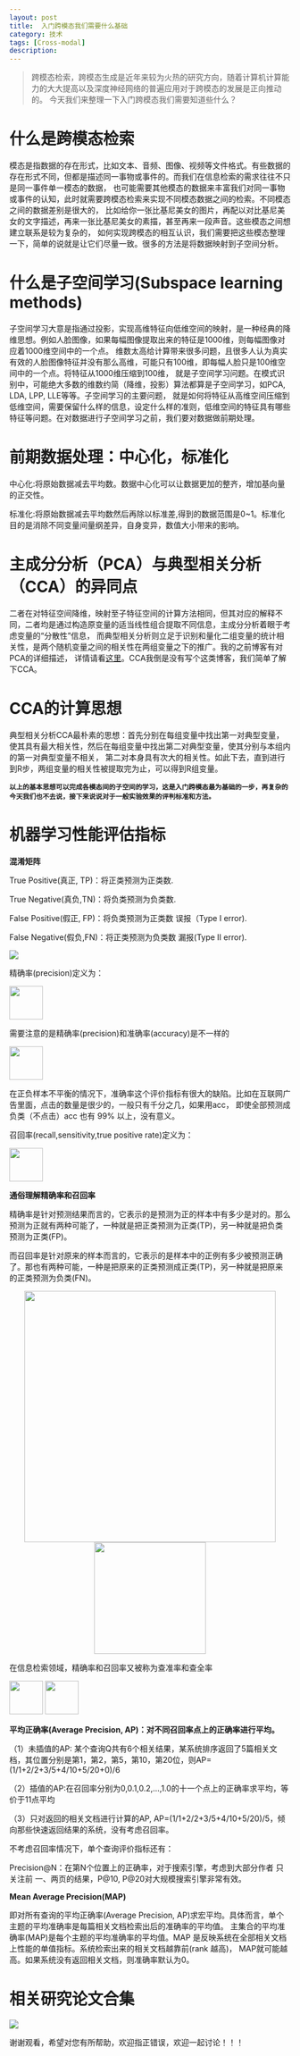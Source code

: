 ```yaml
---
layout: post
title:  入门跨模态我们需要什么基础
category: 技术
tags: [Cross-modal]
description: 
---
```


> 跨模态检索，跨模态生成是近年来较为火热的研究方向，随着计算机计算能力的大大提高以及深度神经网络的普遍应用对于跨模态的发展是正向推动的。
今天我们来整理一下入门跨模态我们需要知道些什么？

# 什么是跨模态检索 #

模态是指数据的存在形式，比如文本、音频、图像、视频等文件格式。有些数据的存在形式不同，但都是描述同一事物或事件的。而我们在信息检索的需求往往不只是同一事件单一模态的数据，
也可能需要其他模态的数据来丰富我们对同一事物或事件的认知，此时就需要跨模态检索来实现不同模态数据之间的检索。不同模态之间的数据差别是很大的，
比如给你一张比基尼美女的图片，再配以对比基尼美女的文字描述，再来一张比基尼美女的素描，甚至再来一段声音。这些模态之间想建立联系是较为复杂的，
如何实现跨模态的相互认识，我们需要把这些模态整理一下，简单的说就是让它们尽量一致。很多的方法是将数据映射到子空间分析。

# 什么是子空间学习(Subspace learning methods) #

子空间学习大意是指通过投影，实现高维特征向低维空间的映射，是一种经典的降维思想。例如人脸图像，如果每幅图像提取出来的特征是1000维，则每幅图像对应着1000维空间中的一个点。
维数太高给计算带来很多问题，且很多人认为真实有效的人脸图像特征并没有那么高维，可能只有100维，即每幅人脸只是100维空间中的一个点。将特征从1000维压缩到100维，
就是子空间学习问题。在模式识别中，可能绝大多数的维数约简（降维，投影）算法都算是子空间学习，如PCA, LDA, LPP, LLE等等。子空间学习的主要问题，
就是如何将特征从高维空间压缩到低维空间，需要保留什么样的信息，设定什么样的准则，低维空间的特征具有哪些特征等问题。在对数据进行子空间学习之前，我们要对数据做前期处理。

# 前期数据处理：中心化，标准化 #

中心化:将原始数据减去平均数。数据中心化可以让数据更加的整齐，增加基向量的正交性。

标准化:将原始数据减去平均数然后再除以标准差,得到的数据范围是0~1。标准化目的是消除不同变量间量纲差异，自身变异，数值大小带来的影响。

# 主成分分析（PCA）与典型相关分析（CCA）的异同点 #

二者在对特征空间降维，映射至子特征空间的计算方法相同，但其对应的解释不同，二者均是通过构造原变量的适当线性组合提取不同信息，主成分分析着眼于考虑变量的“分散性”信息，
而典型相关分析则立足于识别和量化二组变量的统计相关性，是两个随机变量之间的相关性在两组变量之下的推广。我的之前博客有对PCA的详细描述，
详情请看[这里](http://www.twistedwg.com/2018/02/18/PCA-introduce.html)。CCA我倒是没有写个这类博客，我们简单了解下CCA。

# CCA的计算思想 #

典型相关分析CCA最朴素的思想：首先分别在每组变量中找出第一对典型变量，使其具有最大相关性，然后在每组变量中找出第二对典型变量，使其分别与本组内的第一对典型变量不相关，
第二对本身具有次大的相关性。如此下去，直到进行到R步，两组变量的相关性被提取完为止，可以得到R组变量。

**`以上的基本思想可以完成各模态间的子空间的学习，这是入门跨模态最为基础的一步，再复杂的今天我们也不去说，接下来说说对于一般实验效果的评判标准和方法。`**

# 机器学习性能评估指标 #

**混淆矩阵**

True Positive(真正, TP)：将正类预测为正类数.

True Negative(真负,TN)：将负类预测为负类数.

False Positive(假正, FP)：将负类预测为正类数 误报（Type I error).

False Negative(假负,FN)：将正类预测为负类数 漏报(Type II error). 

![](/assets/img/CrossModal/CM1.png)

精确率(precision)定义为：

<img src="/assets/img/CrossModal/CM2.png" height="60px">

需要注意的是精确率(precision)和准确率(accuracy)是不一样的 

<img src="/assets/img/CrossModal/CM3.png" height="60px">

在正负样本不平衡的情况下，准确率这个评价指标有很大的缺陷。比如在互联网广告里面，点击的数量是很少的，一般只有千分之几，如果用acc，
即使全部预测成负类（不点击）acc 也有 99% 以上，没有意义。

召回率(recall,sensitivity,true positive rate)定义为：

<img src="/assets/img/CrossModal/CM4.png" height="60px">

**通俗理解精确率和召回率**

精确率是针对预测结果而言的，它表示的是预测为正的样本中有多少是对的。那么预测为正就有两种可能了，一种就是把正类预测为正类(TP)，另一种就是把负类预测为正类(FP)。

而召回率是针对原来的样本而言的，它表示的是样本中的正例有多少被预测正确了。那也有两种可能，一种是把原来的正类预测成正类(TP)，另一种就是把原来的正类预测为负类(FN)。

<p align="center">
    <img src="/assets/img/CrossModal/CM5.png" height="450px">
    <img src="/assets/img/CrossModal/CM6.png" height="200px">
</p>

在信息检索领域，精确率和召回率又被称为查准率和查全率

<img src="/assets/img/CrossModal/CM7.png" height="60px">

<img src="/assets/img/CrossModal/CM8.png" height="60px">

**平均正确率(Average Precision, AP)：对不同召回率点上的正确率进行平均。**

（1）未插值的AP: 某个查询Q共有6个相关结果，某系统排序返回了5篇相关文档，其位置分别是第1，第2，第5，第10，第20位，则AP=(1/1+2/2+3/5+4/10+5/20+0)/6

（2）插值的AP:在召回率分别为0,0.1,0.2,…,1.0的十一个点上的正确率求平均，等价于11点平均

（3）只对返回的相关文档进行计算的AP, AP=(1/1+2/2+3/5+4/10+5/20)/5，倾向那些快速返回结果的系统，没有考虑召回率。

不考虑召回率情况下，单个查询评价指标还有：

Precision@N：在第N个位置上的正确率，对于搜索引擎，考虑到大部分作者 只关注前 一、两页的结果，P@10, P@20对大规模搜索引擎非常有效。

**Mean Average Precision(MAP)**

即对所有查询的平均正确率(Average Precision, AP)求宏平均。具体而言，单个主题的平均准确率是每篇相关文档检索出后的准确率的平均值。
主集合的平均准确率(MAP)是每个主题的平均准确率的平均值。MAP 是反映系统在全部相关文档上性能的单值指标。系统检索出来的相关文档越靠前(rank 越高)，
MAP就可能越高。如果系统没有返回相关文档，则准确率默认为0。

# 相关研究论文合集 #

![](/assets/img/CrossModal/CM9.png)

谢谢观看，希望对您有所帮助，欢迎指正错误，欢迎一起讨论！！！